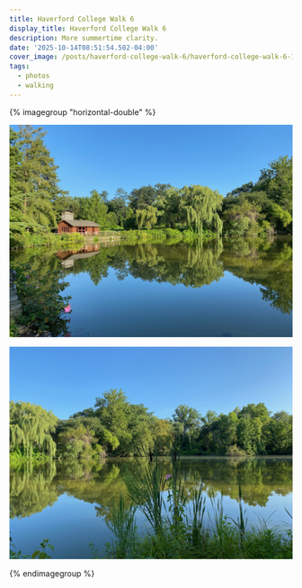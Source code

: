 ```yaml
---
title: Haverford College Walk 6
display_title: Haverford College Walk 6
description: More summertime clarity.
date: '2025-10-14T08:51:54.502-04:00'
cover_image: /posts/haverford-college-walk-6/haverford-college-walk-6-1-thumb.jpg
tags:
  - photos
  - walking
---
```


{% imagegroup "horizontal-double" %}

![A clear blue sky reflected on the surface of a pond. Left side of a photo diptych.](haverford-college-walk-6-1.jpg)

![A clear blue sky reflected on the surface of a pond. Right side of a photo diptych.](haverford-college-walk-6-2.jpg)

{% endimagegroup %}


